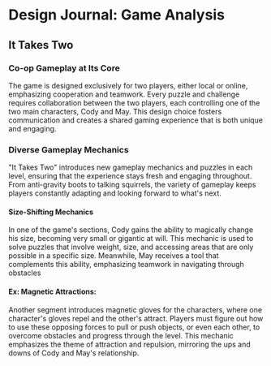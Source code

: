 <h1>Design Journal: Game Analysis</h1>
<h2>It Takes Two</h2>
<h3>Co-op Gameplay at Its Core</h3>
<p>The game is designed exclusively for two players, either local or online, emphasizing cooperation and teamwork. Every puzzle and challenge requires collaboration between the two players, each controlling one of the two main characters, Cody and May. This design choice fosters communication and creates a shared gaming experience that is both unique and engaging.</p>
<h3>Diverse Gameplay Mechanics</h3>
<p>"It Takes Two" introduces new gameplay mechanics and puzzles in each level, ensuring that the experience stays fresh and engaging throughout. From anti-gravity boots to talking squirrels, the variety of gameplay keeps players constantly adapting and looking forward to what's next.
<h4>Size-Shifting Mechanics</h4>
In one of the game's sections, Cody gains the ability to magically change his size, becoming very small or gigantic at will. This mechanic is used to solve puzzles that involve weight, size, and accessing areas that are only possible in a specific size. Meanwhile, May receives a tool that complements this ability, emphasizing teamwork in navigating through obstacles
</p>
<h4>Ex: Magnetic Attractions:</h4>
Another segment introduces magnetic gloves for the characters, where one character's gloves repel and the other's attract. Players must figure out how to use these opposing forces to pull or push objects, or even each other, to overcome obstacles and progress through the level. This mechanic emphasizes the theme of attraction and repulsion, mirroring the ups and downs of Cody and May's relationship.

